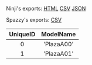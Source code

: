 Ninji's exports: [HTML](https://wuffs.org/acnh/bcsv_140/html/EventPlazaGround.html) [CSV](https://wuffs.org/acnh/bcsv_140/csv/EventPlazaGround.csv) [JSON](https://wuffs.org/acnh/bcsv_140/json/EventPlazaGround.json)

Spazzy's exports: [CSV](JSON)

| UniqueID | ModelName |
|:--:|:--:|
| 0 | 'PlazaA00' | 
| 1 | 'PlazaA01' | 

